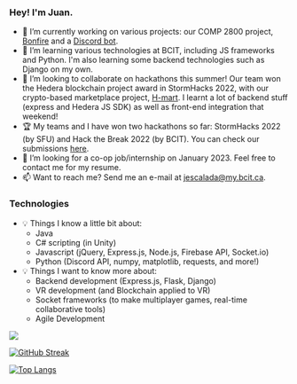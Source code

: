 ### Hey! I'm Juan.

- 🔭 I’m currently working on various projects: our COMP 2800 project, [Bonfire](https://github.com/jescalada/2800-202210-DTC17) and a [Discord bot](https://github.com/jescalada/oppai-chan/).
- 🌱 I’m learning various technologies at BCIT, including JS frameworks and Python. I'm also learning some backend technologies such as Django on my own.
- 👯 I’m looking to collaborate on hackathons this summer! Our team won the Hedera blockchain project award in StormHacks 2022, with our crypto-based marketplace project, [H-mart](https://github.com/jescalada/h-mart). I learnt a lot of backend stuff (express and Hedera JS SDK) as well as front-end integration that weekend!
- 🏆 My teams and I have won two hackathons so far: StormHacks 2022 (by SFU) and Hack the Break 2022 (by BCIT). You can check our submissions [here](https://devpost.com/jescalada).
- 🤔 I’m looking for a co-op job/internship on January 2023. Feel free to contact me for my resume.
- 📫 Want to reach me? Send me an e-mail at [jescalada@my.bcit.ca](mailto:jescalada@my.bcit.ca).

### Technologies
- 💡 Things I know a little bit about:
  - Java
  - C# scripting (in Unity)
  - Javascript (jQuery, Express.js, Node.js, Firebase API, Socket.io)
  - Python (Discord API, numpy, matplotlib, requests, and more!)
- 💡 Things I want to know more about:
  - Backend development (Express.js, Flask, Django)
  - VR development (and Blockchain applied to VR)
  - Socket frameworks (to make multiplayer games, real-time collaborative tools)
  - Agile Development

<img src="https://github-readme-stats.vercel.app/api?username=jescalada&theme=synthwave&count_private=true&show_icons=true">

[![GitHub Streak](http://github-readme-streak-stats.herokuapp.com?user=jescalada&theme=elegant&date_format=M%20j%5B%2C%20Y%5D)](https://git.io/streak-stats)

[![Top Langs](https://github-readme-stats.vercel.app/api/top-langs/?username=jescalada&hide=html,css&theme=radical)](https://github.com/anuraghazra/github-readme-stats)
